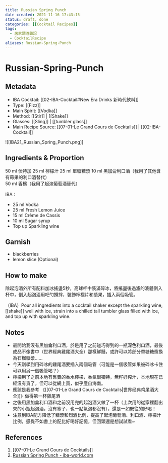 ```yaml
---
title: Russian Spring Punch
date created: 2021-11-16 17:43:15
status: draft, done
categories: [[Cocktail Recipes]]
tags:
  - 居家調酒雜記
  - CocktailRecipe
aliases: Russian-Spring-Punch
---
```

# Russian-Spring-Punch

## Metadata

- IBA Cocktail: [[02-IBA-Cocktail#New Era Drinks 新時代飲料]]
- Type: [[Fizz]]
- Main Spirit: [[Vodka]]
- Method: [[Stir]] | [[Shake]]
- Glasses: [[Sling]] | [[tumbler glass]]
- Main Recipe Source: [[07-01-Le Grand Cours de Cocktails]] | [[02-IBA-Cocktail]]

![[IBA21_Russian_Spring_Punch.png]]

## Ingredients & Proportion

50 ml 伏特加
25 ml 檸檬汁
25 ml 單糖糖漿 
10 ml 黑加侖利口酒（我用了其他含有莓果的利口酒替代）  
50 ml 香檳（我用了起泡葡萄酒替代）  

IBA：
- 25 ml Vodka  
- 25 ml Fresh Lemon Juice  
- 15 ml Crème de Cassis  
- 10 ml Sugar syrup  
- Top up Sparkling wine

## Garnish

- blackberries
- lemon slice (Optional)

## How to make

除起泡酒外所有配料加冰搖盪5秒，高球杯中裝滿碎冰，將搖盪後過濾的液體倒入杯中，倒入起泡酒用吧勺攪拌，裝飾檸檬片和漿果，插入兩個吸管。  

（IBA）Pour all ingredients into a cocktail shaker except the sparkling wine, [[shake]] well with ice, strain into a chilled tall tumbler glass filled with ice, and top up with sparkling wine.

## Notes

- 最開始我沒有黑加侖利口酒，於是用了之前碰巧得到的一瓶深色利口酒，最後成品不像書中（世界經典雞尾酒大全）那樣鮮豔，或許可以將部分單糖糖漿換為石榴糖漿……
- 今天剛學到用碎冰的雞尾酒要插入兩個吸管（可能是一個吸管如果被碎冰卡住可以用另一個吸管喝？）
- 檸檬用了之前本地有售賣的香水檸檬，香氣很獨特，無籽好榨汁，本地現在已經沒有貨了，但可以從網上買，似乎產自海南。  
- 應該是我參考 《[[07-01-Le Grand Cours de Cocktails|世界经典鸡尾酒大全]]》做得第一杯雞尾酒
- 之後用黑加侖利口酒和之前沒用完的起泡酒又做了一杯（上次用的從家裡翻出來的小瓶起泡酒，沒有塞子，也一點氣泡都沒有），還是一如既往的好喝！  
- 注意到IBA配方降低了糖漿和烈酒比例，提高了起泡葡萄酒、利口酒、檸檬汁比例，感覺不如書上的配比好喝好記憶，但回頭還是想試試看~

## References

1. [[07-01-Le Grand Cours de Cocktails]]
2. [Russian Spring Punch - iba-world.com](https://iba-world.com/russian-spring-punch/)